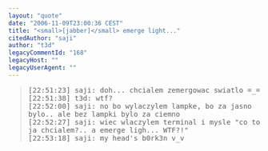 ```yaml
---
layout: "quote"
date: "2006-11-09T23:00:36 CEST"
title: "<small>[jabber]</small> emerge light..."
citedAuthor: "saji"
author: "t3d"
legacyCommentId: "168"
legacyHost: ""
legacyUserAgent: ""
---
```



<blockquote><tt><p>[22:51:23] saji: doh... chcialem zemergowac swiatlo =_=<br>
[22:51:38] t3d: wtf?<br>
[22:52:00] saji: no bo wylaczylem lampke, bo za jasno bylo.. ale bez lampki bylo za ciemno<br>
[22:52:27] saji: wiec wlaczylem terminal i mysle "co to ja chcialem?.. a emerge ligh... WTF?!"<br>
[22:53:18] saji: my head's b0rk3n v_v</p></tt></blockquote>
